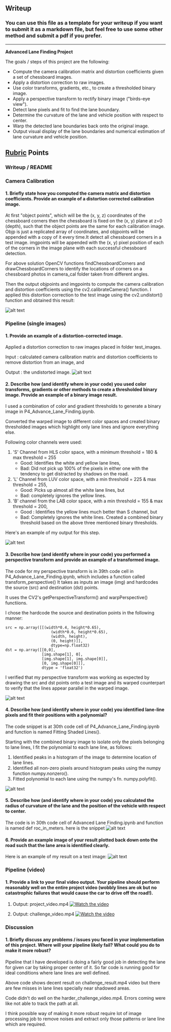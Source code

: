 ## Writeup

### You can use this file as a template for your writeup if you want to submit it as a markdown file, but feel free to use some other method and submit a pdf if you prefer.

---

**Advanced Lane Finding Project**

The goals / steps of this project are the following:

* Compute the camera calibration matrix and distortion coefficients given a set of chessboard images.
* Apply a distortion correction to raw images.
* Use color transforms, gradients, etc., to create a thresholded binary image.
* Apply a perspective transform to rectify binary image ("birds-eye view").
* Detect lane pixels and fit to find the lane boundary.
* Determine the curvature of the lane and vehicle position with respect to center.
* Warp the detected lane boundaries back onto the original image.
* Output visual display of the lane boundaries and numerical estimation of lane curvature and vehicle position.

[//]: # (Image References)

[image1]: ./output_images/camera.PNG "Camera Calibration"
[image2]: ./output_images/undistort.PNG "Undistort Image"
[image3]: ./output_images/threshold.PNG "Combined Threshold"
[image4]: ./output_images/perspective.PNG "Perspective Transform"
[image5]: ./examples/color_fit_lines.jpg "Fit Visual"
[image6]: ./output_images/lanearea.JPG "Lane Area"
[image7]: ./output_images/radius-of-curvature.JPG "Radius of Curvature"
[image8]: ./output_images/normal.JPG "Normal"
[image9]: ./output_images/linefit.JPG "Line Fitting"
[video1]: ./project_video.mp4 "Video"

## [Rubric](https://review.udacity.com/#!/rubrics/571/view) Points

### Writeup / README

### Camera Calibration

#### 1. Briefly state how you computed the camera matrix and distortion coefficients. Provide an example of a distortion corrected calibration image.

At first "object points", which will be the (x, y, z) coordinates of the chessboard corners  then the chessboard is fixed on the (x, y) plane at z=0 (depth), such that the object points are the same for each calibration image. Objp is just a replicated array of coordinates, and objpoints will be appended with a copy of it every time.It detect all chessboard corners in a test image. imgpoints will be appended with the (x, y) pixel position of each of the corners in the image plane with each successful chessboard detection.

For above solution OpenCV functions findChessboardCorners and drawChessboardCorners to identify the locations of corners on a chessboard photos in camera_cal folder taken from different angles.

Then the output objpoints and imgpoints to compute the camera calibration and distortion coefficients using the cv2.calibrateCamera() function. I applied this distortion correction to the test image using the cv2.undistort() function and obtained this result:

![alt text][image1]

### Pipeline (single images)

#### 1. Provide an example of a distortion-corrected image.

Applied a distortion correction to raw images placed in folder test_images.

Input : calculated camera calibration matrix and distortion coefficients to remove distortion from an image, and

Output : the undistorted image.
![alt text][image2]

#### 2. Describe how (and identify where in your code) you used color transforms, gradients or other methods to create a thresholded binary image.  Provide an example of a binary image result.

I used a combination of color and gradient thresholds to generate a binary image in P4_Advance_Lane_Finding.ipynb.

Converted the warped image to different color spaces and created binary thresholded images which highlight only lane lines and ignore everything else.

Following color channels were used:

1. 'S' Channel from HLS color space, with a minimum threshold = 180 & max threshold = 255
    * Good: Identifies the white and yellow lane lines,
    * Bad: Did not pick up 100% of the pixels in either one with the tendency to get distracted by shadows on the road.
2. 'L' Channel from LUV color space, with a min threshold = 225 & max threshold = 255,
    * Good: Picks up almost all the white lane lines, but
    * Bad: completely ignores the yellow lines.
3. 'B' channel from the LAB color space, with a min threshold = 155 & max threshold = 200,
    * Good : Identifies the yellow lines much better than S channel, but
    * Bad: Completely ignores the white lines.
Created a combined binary threshold based on the above three mentioned binary thresholds.

Here's an example of my output for this step.


![alt text][image3]

#### 3. Describe how (and identify where in your code) you performed a perspective transform and provide an example of a transformed image.

The code for my perspective transform is in 39th code cell in P4_Advance_Lane_Finding.ipynb, which includes a function called transform_perspective() It takes as inputs an image (img) and hardcodes the source (src) and destination (dst) points.

It uses the CV2's getPerspectiveTransform() and warpPerspective() functiions.

I chose the hardcode the source and destination points in the following manner:

    src = np.array([[(width*0.4, height*0.65),
                        (width*0.6, height*0.65),
                        (width, height),
                        (0, height)]], 
                        dtype=np.float32)
    dst = np.array([[0,0], 
                    [img.shape[1], 0], 
                    [img.shape[1], img.shape[0]],
                    [0, img.shape[0]]],
                    dtype = 'float32')
                    
I verified that my perspective transform was working as expected by drawing the src and dst points onto a test image and its warped counterpart to verify that the lines appear parallel in the warped image.

![alt text][image4]


#### 4. Describe how (and identify where in your code) you identified lane-line pixels and fit their positions with a polynomial?

The code snippet is at 30th code cell of P4_Advance_Lane_Finding.ipynb and function is named Fitting Shaded Lines().

Starting with the combined binary image to isolate only the pixels belonging to lane lines, I fit the polynomial to each lane line, as follows:
1. Identified peaks in a histogram of the image to determine location of lane lines.
2. Identified all non-zero pixels around histogram peaks using the numpy function numpy.nonzero().
3. Fitted polynomial to each lane using the numpy's fn. numpy.polyfit().

![alt text][image9]

#### 5. Describe how (and identify where in your code) you calculated the radius of curvature of the lane and the position of the vehicle with respect to center.

The code is in 30th code cell of Advanced Lane Finding.ipynb and function is named def roc_in_meters.
here is the snippet
![alt text][image7]

#### 6. Provide an example image of your result plotted back down onto the road such that the lane area is identified clearly.

Here is an example of my result on a test image:
![alt text][image6]

### Pipeline (video)

#### 1. Provide a link to your final video output.  Your pipeline should perform reasonably well on the entire project video (wobbly lines are ok but no catastrophic failures that would cause the car to drive off the road!).
1. Output: project_video.mp4
[![Watch the video](output_images/normal.JPG )](https://www.youtube.com/watch?v=-qympDUjrd0)

2. Output: challenge_video.mp4
[![Watch the video](output_images/challenge.JPG )](https://www.youtube.com/watch?v=NQJB97lcamg)

### Discussion

#### 1. Briefly discuss any problems / issues you faced in your implementation of this project.  Where will your pipeline likely fail?  What could you do to make it more robust?

Pipeline that I have developed is doing a fairly good job in detecting the lane for given car by taking proper center of it. So far code is running good for ideal conditions where lane lines are well defined.

Above code shows decent result on challenge_result.mp4 video but there are few misses in lane lines specially near shadowed areas.

Code didn't do well on the harder_challenge_video.mp4. Errors coming were like not able to track the path at all.

I think possible way of making it more robust require lot of image processing job to remove noises and extract only those patterns or lane line which are required.
